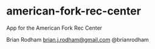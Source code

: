 # american-fork-rec-center
App for the American Fork Rec Center

Brian Rodham
brian.j.rodham@gmail.com
@brianrodham

